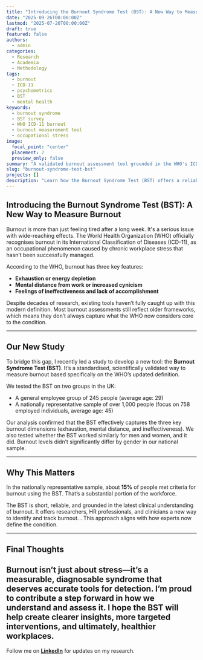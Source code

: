```yaml
---
title: "Introducing the Burnout Syndrome Test (BST): A New Way to Measure Burnout"
date: "2025-09-26T00:00:00Z"
lastmod: "2025-07-26T00:00:00Z"
draft: true
featured: false
authors:
  - admin
categories:
  - Research
  - Academia
  - Methodology
tags:
  - burnout
  - ICD-11
  - psychometrics
  - BST
  - mental health
keywords:
  - burnout syndrome
  - BST survey
  - WHO ICD-11 burnout
  - burnout measurement tool
  - occupational stress
image:
  focal_point: "center"
  placement: 2
  preview_only: false
summary: "A validated burnout assessment tool grounded in the WHO's ICD-11 definition—introducing the Burnout Syndrome Test (BST)."
slug: "burnout-syndrome-test-bst"
projects: []
description: "Learn how the Burnout Syndrome Test (BST) offers a reliable, ICD-11-aligned way to assess burnout in working populations. Backed by large-sample UK data, this tool advances burnout research and occupational health."
---
```


## Introducing the Burnout Syndrome Test (BST): A New Way to Measure Burnout

Burnout is more than just feeling tired after a long week. It's a serious issue with wide-reaching effects. The World Health Organization (WHO) officially recognises burnout in its International Classification of Diseases (ICD-11), as an occupational phenomenon caused by chronic workplace stress that hasn’t been successfully managed.

According to the WHO, burnout has three key features:

- **Exhaustion or energy depletion**
- **Mental distance from work or increased cynicism**
- **Feelings of ineffectiveness and lack of accomplishment**

Despite decades of research, existing tools haven’t fully caught up with this modern definition. Most burnout assessments still reflect older frameworks, which means they don’t always capture what the WHO now considers core to the condition.

---

## Our New Study

To bridge this gap, I recently led a study to develop a new tool: the **Burnout Syndrome Test (BST)**. It’s a standardised, scientifically validated way to measure burnout based specifically on the WHO’s updated definition.

We tested the BST on two groups in the UK:

- A general employee group of 245 people (average age: 29)
- A nationally representative sample of over 1,000 people (focus on 758 employed individuals, average age: 45)

Our analysis confirmed that the BST effectively captures the three key burnout dimensions (exhaustion, mental distance, and ineffectiveness). We also tested whether the BST worked similarly for men and women, and it did. Burnout levels didn’t significantly differ by gender in our national sample.

---

## Why This Matters

In the nationally representative sample, about **15%** of people met criteria for burnout using the BST. That’s a substantial portion of the workforce.

The BST is short, reliable, and grounded in the latest clinical understanding of burnout. It offers researchers, HR professionals, and clinicians a new way to identify and track burnout. . This approach aligns with how experts now define the condition.

---

## Final Thoughts

Burnout isn’t just about stress—it’s a measurable, diagnosable syndrome that deserves accurate tools for detection. I’m proud to contribute a step forward in how we understand and assess it. I hope the BST will help create clearer insights, more targeted interventions, and ultimately, healthier workplaces.
---

Follow me on **[LinkedIn](https://www.linkedin.com/in/stephanie-towch-4b2549206)** for updates on my research.
